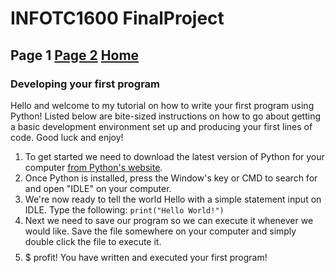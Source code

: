 # INFOTC1600 FinalProject
## Page 1 [Page 2](Page2.md) [Home](README.md)
### Developing your first program

Hello and welcome to my tutorial on how to write your first program using Python!
Listed below are bite-sized instructions on how to go about getting a basic development environment set up and producing your first lines of code. Good luck and enjoy!

1. To get started we need to download the latest version of Python for your computer [from Python's website](https://www.python.org/downloads).
2. Once Python is installed, press the Window's key or CMD to search for and open "IDLE" on your computer.
3. We're now ready to tell the world Hello with a simple statement input on IDLE. Type the following: ```print("Hello World!")```
4. Next we need to save our program so we can execute it whenever we would like. Save the file somewhere on your computer and simply double click the file to execute it.
5. $$$$$ profit! You have written and executed your first program!
 
